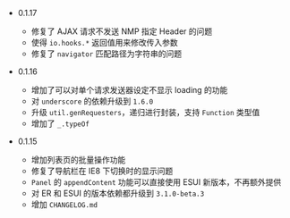 * 0.1.17
    - 修复了 AJAX 请求不发送 NMP 指定 Header 的问题
    - 使得 `io.hooks.*` 返回值用来修改传入参数
    - 修复了 `navigator` 匹配路径为字符串的问题

* 0.1.16
    - 增加了可以对单个请求发送器设定不显示 loading 的功能
    - 对 `underscore` 的依赖升级到 `1.6.0`
    - 升级 `util.genRequesters`，递归进行封装，支持 `Function` 类型值
    - 增加了 `_.typeOf`

* 0.1.15
    - 增加列表页的批量操作功能
    - 修复了导航栏在 IE8 下切换时的显示问题
    - `Panel` 的 `appendContent` 功能可以直接使用 ESUI 新版本，不再额外提供
    - 对 ER 和 ESUI 的版本依赖都升级到 `3.1.0-beta.3`
    - 增加 `CHANGELOG.md`
